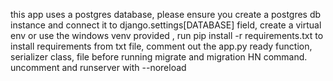 this app uses a postgres database, please ensure you create a postgres db instance and connect it to django.settings[DATABASE] field, create a virtual env or use the windows venv provided , run pip install -r requirements.txt to install requirements from txt file, comment out the app.py ready function, serializer class, file before running migrate and migration HN command. uncomment and runserver with --noreload  

